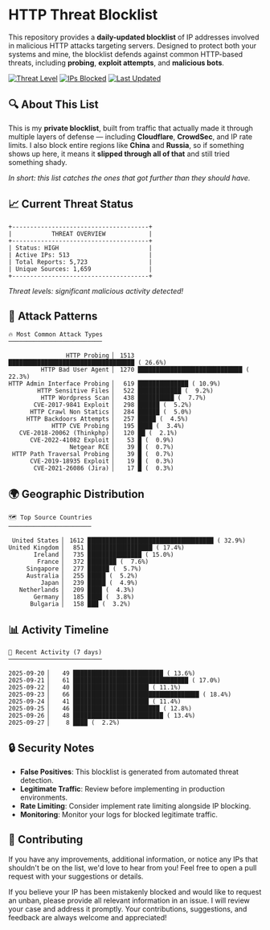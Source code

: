 # HTTP Threat Blocklist

This repository provides a **daily-updated blocklist** of IP addresses involved in malicious HTTP attacks targeting servers. Designed to protect both your systems and mine, the blocklist defends against common HTTP-based threats, including **probing**, **exploit attempts**, and **malicious bots**.

[![Threat Level](https://img.shields.io/badge/Threat%20Level-HIGH-red)](.)
[![IPs Blocked](https://img.shields.io/badge/IPs%20Blocked-513-blue)](.)
[![Last Updated](https://img.shields.io/badge/Updated-2025--09--27-brightgreen)](.)

## 🔍 About This List

This is my **private blocklist**, built from traffic that actually made it through multiple layers of defense — including **Cloudflare**, **CrowdSec**, and IP rate limits. I also block entire regions like **China** and **Russia**, so if something shows up here, it means it **slipped through all of that** and still tried something shady.

*In short: this list catches the ones that got further than they should have.*

## 📈 Current Threat Status

```
+--------------------------------------+
|           THREAT OVERVIEW            |
+--------------------------------------+
| Status: HIGH                         |
| Active IPs: 513                      |
| Total Reports: 5,723                 |
| Unique Sources: 1,659                |
+--------------------------------------+
```

*Threat levels: significant malicious activity detected!*

## 🎯 Attack Patterns

```
🔥 Most Common Attack Types
──────────────────────────

                HTTP Probing ▏ 1513 ███████████████████████████████████ ( 26.6%)
         HTTP Bad User Agent ▏ 1270 █████████████████████████████ ( 22.3%)
HTTP Admin Interface Probing ▏  619 ██████████████ ( 10.9%)
        HTTP Sensitive Files ▏  522 ████████████ (  9.2%)
         HTTP Wordpress Scan ▏  438 ██████████ (  7.7%)
       CVE-2017-9841 Exploit ▏  298 ██████ (  5.2%)
      HTTP Crawl Non Statics ▏  284 ██████ (  5.0%)
     HTTP Backdoors Attempts ▏  257 █████ (  4.5%)
            HTTP CVE Probing ▏  195 ████ (  3.4%)
   CVE-2018-20062 (Thinkphp) ▏  120 ██ (  2.1%)
      CVE-2022-41082 Exploit ▏   53 █ (  0.9%)
                 Netgear RCE ▏   39 █ (  0.7%)
 HTTP Path Traversal Probing ▏   39 █ (  0.7%)
      CVE-2019-18935 Exploit ▏   19 █ (  0.3%)
       CVE-2021-26086 (Jira) ▏   17 █ (  0.3%)
```

## 🌍 Geographic Distribution

```
🗺️ Top Source Countries
───────────────────────

 United States ▏ 1612 ███████████████████████████████████ ( 32.9%)
United Kingdom ▏  851 ██████████████████ ( 17.4%)
       Ireland ▏  735 ███████████████ ( 15.0%)
        France ▏  372 ████████ (  7.6%)
     Singapore ▏  277 ██████ (  5.7%)
     Australia ▏  255 █████ (  5.2%)
         Japan ▏  239 █████ (  4.9%)
   Netherlands ▏  209 ████ (  4.3%)
       Germany ▏  185 ████ (  3.8%)
      Bulgaria ▏  158 ███ (  3.2%)
```

## 📊 Activity Timeline

```
📅 Recent Activity (7 days)
──────────────────────────

2025-09-20 ▏   49 █████████████████████████ ( 13.6%)
2025-09-21 ▏   61 ████████████████████████████████ ( 17.0%)
2025-09-22 ▏   40 █████████████████████ ( 11.1%)
2025-09-23 ▏   66 ███████████████████████████████████ ( 18.4%)
2025-09-24 ▏   41 █████████████████████ ( 11.4%)
2025-09-25 ▏   46 ████████████████████████ ( 12.8%)
2025-09-26 ▏   48 █████████████████████████ ( 13.4%)
2025-09-27 ▏    8 ████ (  2.2%)
```

## 🔒 Security Notes

- **False Positives**: This blocklist is generated from automated threat detection.
- **Legitimate Traffic**: Review before implementing in production environments.
- **Rate Limiting**: Consider implement rate limiting alongside IP blocking.
- **Monitoring**: Monitor your logs for blocked legitimate traffic.

## 🤝 Contributing

If you have any improvements, additional information, or notice any IPs that shouldn't be on the list, we'd love to hear from you! Feel free to open a pull request with your suggestions or details.

If you believe your IP has been mistakenly blocked and would like to request an unban, please provide all relevant information in an issue. I will review your case and address it promptly. Your contributions, suggestions, and feedback are always welcome and appreciated!